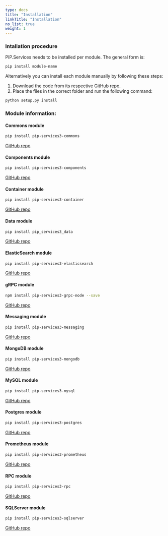 ```yaml
---
type: docs
title: "Installation"
linkTitle: "Installation" 
no_list: true
weight: 1
---
```


### Intallation procedure

PIP.Services needs to be installed per module. The general form is:

```bash
pip install module-name
```

Alternatively you can install each module manually by following these steps:

1. Download the code from its respective GitHub repo.
2. Place the files in the correct folder and run the following command:
    
```bash
python setup.py install
```

### Module information:

#### Commons module

```bash
pip install pip-services3-commons
```
[GitHub repo](https://github.com/pip-services3-python/pip-services3-commons-python)

#### Components module 
```bash
pip install pip-services3-components
```
[GitHub repo](https://github.com/pip-services3-python/pip-services3-components-python)

#### Container module
```bash
pip install pip-services3-container
```
[GitHub repo](https://github.com/pip-services3-python/pip-services3-container-python)

#### Data module
```bash
pip install pip_services3_data
```
[GitHub repo](https://github.com/pip-services3-python/pip-services3-data-python)

#### ElasticSearch module
```bash
pip install pip-services3-elasticsearch
```
[GitHub repo](https://github.com/pip-services3-python/pip-services3-elasticsearch-python)

#### gRPC module
```bash
npm install pip-services3-grpc-node --save
```
[GitHub repo](https://github.com/pip-services3-python/pip-services3-grpc-python)

#### Messaging module
```bash
pip install pip-services3-messaging
```
[GitHub repo](https://github.com/pip-services3-python/pip-services3-messaging-python)

#### MongoDB module
```bash
pip install pip-services3-mongodb
```
[GitHub repo](https://github.com/pip-services3-python/pip-services3-mongodb-python)

#### MySQL module
```bash
pip install pip-services3-mysql
```
[GitHub repo](https://github.com/pip-services3-python/pip-services3-mysql-python)

#### Postgres module
```bash
pip install pip-services3-postgres
```
[GitHub repo](https://github.com/pip-services3-python/pip-services3-postgres-python)

#### Prometheus module
```bash
pip install pip-services3-prometheus
```
[GitHub repo](https://github.com/pip-services3-python/pip-services3-prometheus-python)

#### RPC module
```bash
pip install pip-services3-rpc
```
[GitHub repo](https://github.com/pip-services3-python/pip-services3-rpc-python)

#### SQLServer module
```bash
pip install pip-services3-sqlserver
```
[GitHub repo](https://github.com/pip-services3-python/pip-services3-sqlserver-python)
